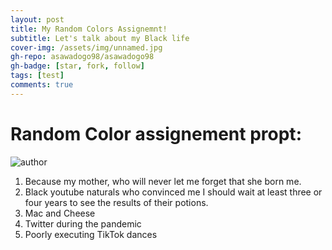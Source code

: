 ```yaml
---
layout: post
title: My Random Colors Assignemnt!
subtitle: Let's talk about my Black life
cover-img: /assets/img/unnamed.jpg
gh-repo: asawadogo98/asawadogo98
gh-badge: [star, fork, follow]
tags: [test]
comments: true
---
```

# Random Color assignement propt:
![author](https://asawadogo98.github.io/assets/img/unnamed.jpg)
1. Because my mother, who will never let me forget that she born me. 
1. Black youtube naturals who convinced me I should wait at least three or four years to see the results of their potions. 
1. Mac and Cheese
1. Twitter during the pandemic 
1. Poorly executing TikTok dances
